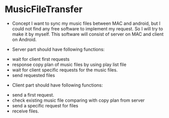 # MusicFileTransfer

* Concept
I want to sync my music files between MAC and android, but I could not find 
any free software to implement my request. So I will try to make it by myself.
This software will consist of server on MAC and client on Android.

* Server part should have following functions:
- wait for client first requests
- response copy plan of music files by using play list file
- wait for client specific requests for the music files.
- send requested files

* Client part should have following functions:
- send a first request.
- check existing music file comparing with copy plan from server
- send a specific request for files
- receive files.
 
